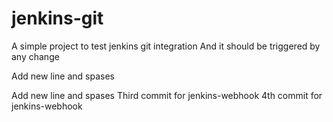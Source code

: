 # jenkins-git

A simple project to test jenkins git integration
And it should be triggered by any change



Add new line and spases


Add new line and spases
Third commit for jenkins-webhook
4th commit for jenkins-webhook
